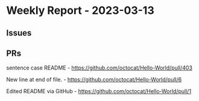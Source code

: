 # Weekly Report - 2023-03-13

## Issues



## PRs

sentence case README - https://github.com/octocat/Hello-World/pull/403

New line at end of file. - https://github.com/octocat/Hello-World/pull/6

Edited README via GitHub - https://github.com/octocat/Hello-World/pull/1


